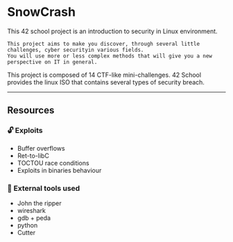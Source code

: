 # SnowCrash

This 42 school project is an introduction to security in Linux environment.

```
This project aims to make you discover, through several little challenges, cyber securityin various fields.
You will use more or less complex methods that will give you a new perspective on IT in general.
```

This project is composed of 14 CTF-like mini-challenges. 
42 School provides the linux ISO that contains several types of security breach.

----


## Resources

### 🔓 Exploits

- Buffer overflows
- Ret-to-libC
- TOCTOU race conditions
- Exploits in binaries behaviour

### 🔧 External tools used

- John the ripper
- wireshark
- gdb + peda
- python
- Cutter

